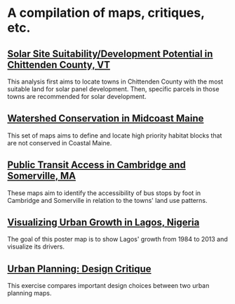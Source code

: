 
# A compilation of maps, critiques, etc.

## [Solar Site Suitability/Development Potential in Chittenden County, VT](vtSolar/vtSolar.md)
This analysis first aims to locate towns in Chittenden County with the most suitable land for solar panel development. Then, specific parcels in those towns are recommended for solar development.

## [Watershed Conservation in Midcoast Maine](maine/maine.md)
This set of maps aims to define and locate high priority habitat blocks that are not conserved in Coastal Maine.

## [Public Transit Access in Cambridge and Somerville, MA](camberville/camberville.md)
These maps aim to identify the accessibility of bus stops by foot in Cambridge and Somerville in relation to the towns' land use patterns.

## [Visualizing Urban Growth in Lagos, Nigeria](lagos/lagos.md)
The goal of this poster map is to show Lagos' growth from 1984 to 2013 and visualize its drivers.

## [Urban Planning: Design Critique](crit/crit.md)
This exercise compares important design choices between two urban planning maps. 
